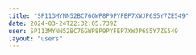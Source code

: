 ```yaml
---
title: "SP113MYNN52BC76GWP8P9PYFEP7XWJP6S5Y7ZE549"
date: 2024-03-24T22:32:05.739Z
user: SP113MYNN52BC76GWP8P9PYFEP7XWJP6S5Y7ZE549
layout: "users"
---
```

    